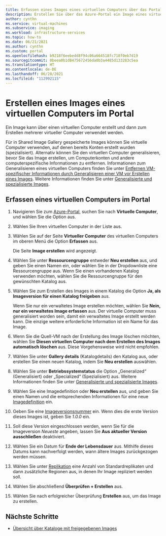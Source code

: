 ```yaml
---
title: Erfassen eines Images eines virtuellen Computers über das Portal
description: Erstellen Sie über das Azure-Portal ein Image eines virtuellen Computers.
author: cynthn
ms.service: virtual-machines
ms.subservice: imaging
ms.workload: infrastructure-services
ms.topic: how-to
ms.date: 06/21/2021
ms.author: cynthn
ms.custom: portal
ms.openlocfilehash: b9218f6eebedd8f94c06a664518fc718f0eb7d19
ms.sourcegitcommit: 0beea0b1d8475672456da0b3a4485d133283c5ea
ms.translationtype: HT
ms.contentlocale: de-DE
ms.lasthandoff: 06/28/2021
ms.locfileid: "112992115"
---
```

# <a name="create-an-image-of-a-vm-in-the-portal"></a>Erstellen eines Images eines virtuellen Computers im Portal

Ein Image kann über einen virtuellen Computer erstellt und dann zum Erstellen mehrerer virtueller Computer verwendet werden.

Für in Shared Image Gallery gespeicherte Images können Sie virtuelle Computer verwenden, auf denen bereits Konten erstellt wurden (spezialisiert). Alternativ können Sie den virtuellen Computer generalisieren, bevor Sie das Image erstellen, um Computerkonten und andere computerspezifische Informationen zu entfernen. Informationen zum Generalisieren eines virtuellen Computers finden Sie unter [Entfernen VM-spezifischer Informationen durch Generalisieren einer VM vor Erstellen eines Images](generalize.md). Weitere Informationen finden Sie unter [Generalisierte und spezialisierte Images](shared-image-galleries.md#generalized-and-specialized-images).


## <a name="capture-a-vm-in-the-portal"></a>Erfassen eines virtuellen Computers im Portal 

1. Navigieren Sie zum [Azure-Portal](https://portal.azure.com), suchen Sie nach **Virtuelle Computer**, und wählen Sie die Option aus.

2. Wählen Sie Ihren virtuellen Computer in der Liste aus.

3. Wählen Sie auf der Seite **Virtueller Computer** des virtuellen Computers im oberen Menü die Option **Erfassen** aus.

   Die Seite **Image erstellen** wird angezeigt.

5. Wählen Sie unter **Ressourcengruppe** entweder **Neu erstellen** aus, und geben Sie einen Namen ein, oder wählen Sie in der Dropdownliste eine Ressourcengruppe aus. Wenn Sie einen vorhandenen Katalog verwenden möchten, wählen Sie die Ressourcengruppe für den gewünschten Katalog aus.

1. Wählen Sie zum Erstellen des Images in einem Katalog die Option **Ja, als Imageversion für einen Katalog freigeben** aus.
    
   Wenn Sie nur ein verwaltetes Image erstellen möchten, wählen Sie **Nein, nur ein verwaltetes Image erfassen** aus. Der virtuelle Computer muss generalisiert worden sein, damit ein verwaltetes Image erstellt werden kann. Die einzige weitere erforderliche Information ist ein Name für das Image.

6. Wenn Sie die Quell-VM nach der Erstellung des Image löschen möchten, wählen Sie **Diesen virtuellen Computer nach dem Erstellen des Images automatisch löschen** aus. Diese Vorgehensweise wird nicht empfohlen.

1. Wählen Sie unter **Gallery details** (Katalogdetails) den Katalog aus, oder erstellen Sie einen neuen Katalog, indem Sie **Neu erstellen** auswählen.

1. Wählen Sie unter **Betriebssystemstatus** die Option „Generalized“ (Generalisiert) oder „Specialized“ (Spezialisiert) aus. Weitere Informationen finden Sie unter [Generalisierte und spezialisierte Images](shared-image-galleries.md#generalized-and-specialized-images).
 
1. Wählen Sie eine Imagedefinition oder **Neu erstellen** aus, und geben Sie einen Namen und die entsprechenden Informationen für eine neue [Imagedefinition](shared-image-galleries.md#image-definitions) ein.

1. Geben Sie eine [Imageversionsnummer](shared-image-galleries.md#image-versions) ein. Wenn dies die erste Version dieses Images ist, geben Sie *1.0.0* ein.

1. Soll diese Version eingeschlossen werden, wenn Sie für die Imageversion *Neueste* angeben, lassen Sie **Aus aktueller Version ausschließen** deaktiviert.

1. Wählen Sie ein Datum für **Ende der Lebensdauer** aus. Mithilfe dieses Datums kann nachverfolgt werden, wann ältere Images zurückgezogen werden müssen.

1. Wählen Sie unter [Replikation](shared-image-galleries.md#replication) eine Anzahl von Standardreplikaten und dann zusätzliche Regionen aus, in denen Ihr Image repliziert werden soll.

8. Wählen Sie abschließend **Überprüfen + Erstellen** aus.

1. Wählen Sie nach erfolgreicher Überprüfung **Erstellen** aus, um das Image zu erstellen.



## <a name="next-steps"></a>Nächste Schritte

- [Übersicht über Kataloge mit freigegebenen Images](shared-image-galleries.md)  
